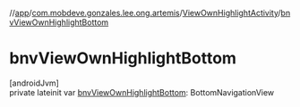 //[app](../../../index.md)/[com.mobdeve.gonzales.lee.ong.artemis](../index.md)/[ViewOwnHighlightActivity](index.md)/[bnvViewOwnHighlightBottom](bnv-view-own-highlight-bottom.md)

# bnvViewOwnHighlightBottom

[androidJvm]\
private lateinit var [bnvViewOwnHighlightBottom](bnv-view-own-highlight-bottom.md): BottomNavigationView
